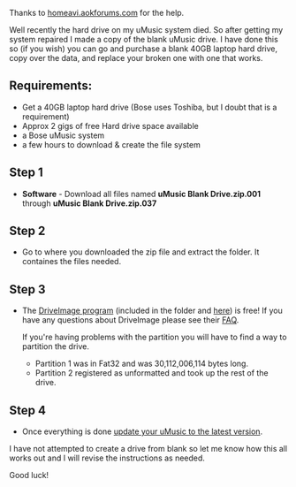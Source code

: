 Thanks to <a href="http://homeavi.aokforums.com/">homeavi.aokforums.com</a> for the help.

Well recently the hard drive on my uMusic system died. So after getting my system repaired I made a copy of the blank uMusic drive. I have done this so (if you wish) you can go and purchase a blank 40GB laptop hard drive, copy over the data, and replace your broken one with one that works.

## Requirements:
* Get a 40GB laptop hard drive (Bose uses Toshiba, but I doubt that is a requirement)
* Approx 2 gigs of free Hard drive space available
* a Bose uMusic system
* a few hours to download & create the file system

## Step 1 
- <b>Software</b> - Download all files named <b>uMusic Blank Drive.zip.001</b> through <b>uMusic Blank Drive.zip.037</b>

## Step 2 
- Go to where you downloaded the zip file and extract the folder. It containes the files needed.

## Step 3 
- The <a href="http://www.runtime.org/driveimage-xml.htm">DriveImage program</a> (included in the folder and <a href="https://github.com/bosefirmware/cd-updates/raw/master/dvd-systems/uMusic-updates/uMusic%20Blank%20Drive/driveimage%20xml%201.21.exe">here</a>) is free! If you have any questions about DriveImage please see their <a href="http://www.runtime.org/driveimage_faq.htm">FAQ</a>.

    If you're having problems with the partition you will have to find a way to partition the drive.
    * Partition 1 was in Fat32 and was 30,112,006,114 bytes long.
    * Partition 2 registered as unformatted and took up the rest of the drive.

## Step 4 
- Once everything is done <a href="https://github.com/bosefirmware/cd-updates/tree/master/dvd-systems/uMusic-updates">update your uMusic to the latest version</a>.

I have not attempted to create a drive from blank so let me know how this all works out and I will revise the instructions as needed.

Good luck!
